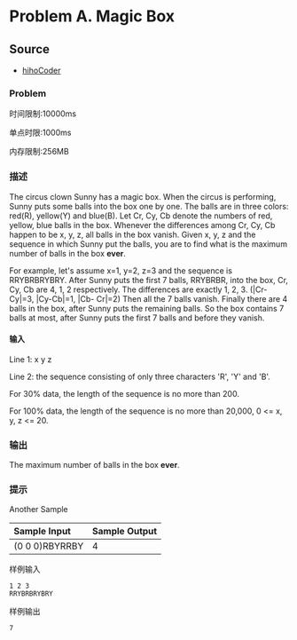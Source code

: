 # Problem A. Magic Box

## Source

* [hihoCoder](http://hihocoder.com/contest/mstest2015april/problem/1)

### Problem

时间限制:10000ms

单点时限:1000ms

内存限制:256MB

### 描述

The circus clown Sunny has a magic box. When the circus is performing, Sunny puts some balls into the box one by one. The balls are in three colors: red\(R\), yellow\(Y\) and blue\(B\). Let Cr, Cy, Cb denote the numbers of red, yellow, blue balls in the box. Whenever the differences among Cr, Cy, Cb happen to be x, y, z, all balls in the box vanish. Given x, y, z and the sequence in which Sunny put the balls, you are to find what is the maximum number of balls in the box **ever**.

For example, let's assume x=1, y=2, z=3 and the sequence is RRYBRBRYBRY. After Sunny puts the first 7 balls, RRYBRBR, into the box, Cr, Cy, Cb are 4, 1, 2 respectively. The differences are exactly 1, 2, 3. \(\|Cr-Cy\|=3, \|Cy-Cb\|=1, \|Cb- Cr\|=2\) Then all the 7 balls vanish. Finally there are 4 balls in the box, after Sunny puts the remaining balls. So the box contains 7 balls at most, after Sunny puts the first 7 balls and before they vanish.

#### 输入

Line 1: x y z

Line 2: the sequence consisting of only three characters 'R', 'Y' and 'B'.

For 30% data, the length of the sequence is no more than 200.

For 100% data, the length of the sequence is no more than 20,000, 0 &lt;= x, y, z &lt;= 20.

### 输出

The maximum number of balls in the box **ever**.

### 提示

Another Sample

| Sample Input | Sample Output |
| :--- | :--- |
| \(0 0 0\)RBYRRBY | 4 |

样例输入

```text
1 2 3
RRYBRBRYBRY
```

样例输出

```text
7
```

